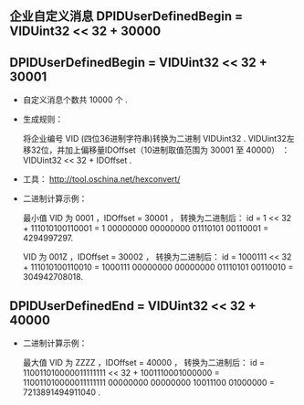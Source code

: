 ## 企业自定义消息 DPIDUserDefinedBegin = VIDUint32 << 32 + 30000

## DPIDUserDefinedBegin = VIDUint32 << 32 + 30001

* 自定义消息个数共 10000 个 .
* 生成规则：
 
  将企业编号 VID (四位36进制字符串)转换为二进制 VIDUint32 .
  VIDUint32左移32位，并加上偏移量IDOffset（10进制取值范围为 30001 至 40000） ：VIDUint32 << 32 + IDOffset .
  
*  工具：
     http://tool.oschina.net/hexconvert/
     
* 二进制计算示例：

  最小值 VID 为 0001 ，IDOffset = 30001 ，
转换为二进制后： id = 1 << 32 + 111010100110001 
= 1 00000000 00000000 01110101 00110001 = 4294997297.
      
  VID 为 001Z ，IDOffset = 30002 ，
转换为二进制后： id = 1000111 << 32 + 111010100110010 
= 1000111 00000000 00000000 01110101 00110010 = 304942708018.
      
      
   
      
## DPIDUserDefinedEnd = VIDUint32 << 32 + 40000

* 二进制计算示例：

  最大值 VID 为 ZZZZ ，IDOffset = 40000 ，
转换为二进制后： id = 110011010000011111111 << 32 + 1001110001000000 
= 110011010000011111111 00000000 00000000 10011100 01000000 = 7213891494911040 .